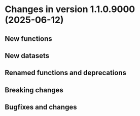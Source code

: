 




<!-- NEWS.md was auto-generated by NEWS.Rmd. Please DO NOT edit by hand!-->

# Changes in version 1.1.0.9000 (2025-06-12)

## New functions

## New datasets

## Renamed functions and deprecations

## Breaking changes

## Bugfixes and changes
